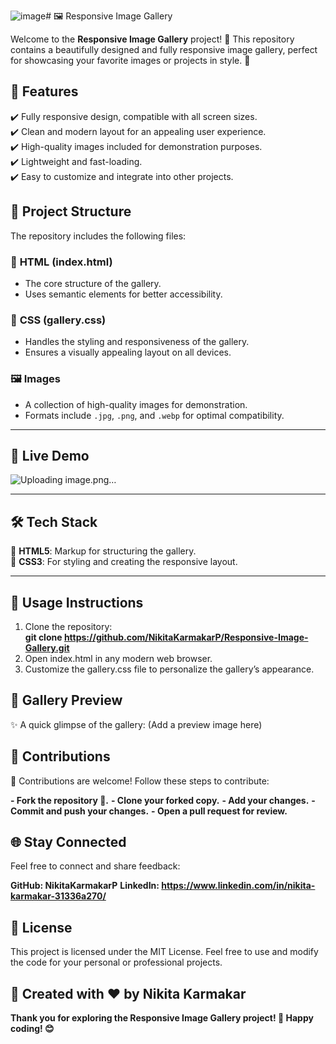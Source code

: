 ![image](https://github.com/user-attachments/assets/68b9d6f9-a31b-4834-be8f-d76e2ad03fa8)# 🖼️ Responsive Image Gallery  

Welcome to the **Responsive Image Gallery** project! 🌟 This repository contains a beautifully designed and fully responsive image gallery, perfect for showcasing your favorite images or projects in style. 📸  

## 🌟 **Features**  

✔️ Fully responsive design, compatible with all screen sizes.  
✔️ Clean and modern layout for an appealing user experience.  
✔️ High-quality images included for demonstration purposes.  
✔️ Lightweight and fast-loading.  
✔️ Easy to customize and integrate into other projects.  

## 📂 **Project Structure**  

The repository includes the following files:  

### 📄 **HTML (index.html)**  
- The core structure of the gallery.  
- Uses semantic elements for better accessibility.  

### 🎨 **CSS (gallery.css)**  
- Handles the styling and responsiveness of the gallery.  
- Ensures a visually appealing layout on all devices.  

### 🖼️ **Images**  
- A collection of high-quality images for demonstration.  
- Formats include `.jpg`, `.png`, and `.webp` for optimal compatibility.  

---

## 🚀 **Live Demo**  

![Uploading image.png…]()

---

## 🛠️ **Tech Stack**  

🔹 **HTML5**: Markup for structuring the gallery.  
🔹 **CSS3**: For styling and creating the responsive layout.  

---

## 🎯 **Usage Instructions**  

1. Clone the repository:  
   **git clone https://github.com/NikitaKarmakarP/Responsive-Image-Gallery.git**
2. Open index.html in any modern web browser.
3. Customize the gallery.css file to personalize the gallery’s appearance.

## 📸 Gallery Preview
✨ A quick glimpse of the gallery:
(Add a preview image here)

## 🤝 Contributions
🎉 Contributions are welcome! Follow these steps to contribute:

**- Fork the repository 🍴.**
**- Clone your forked copy.**
**- Add your changes.**
**- Commit and push your changes.**
**- Open a pull request for review.**

## 🌐 Stay Connected
Feel free to connect and share feedback:

**GitHub: NikitaKarmakarP**
**LinkedIn: https://www.linkedin.com/in/nikita-karmakar-31336a270/**

## 📄 License
This project is licensed under the MIT License. Feel free to use and modify the code for your personal or professional projects.

## 🌟 Created with ❤️ by Nikita Karmakar

**Thank you for exploring the Responsive Image Gallery project! 🌟 Happy coding! 😊**



